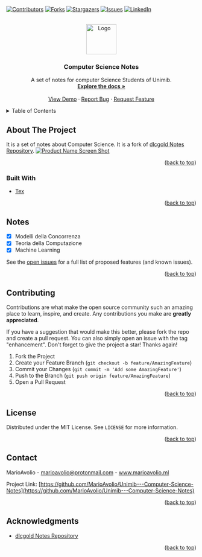 <div id="top"></div>
<!--
*** Thanks for checking out the Best-README-Template. If you have a suggestion
*** that would make this better, please fork the repo and create a pull request
*** or simply open an issue with the tag "enhancement".
*** Don't forget to give the project a star!
*** Thanks again! Now go create something AMAZING! :D
-->



<!-- PROJECT SHIELDS -->
<!--
*** I'm using markdown "reference style" links for readability.
*** Reference links are enclosed in brackets [ ] instead of parentheses ( ).
*** See the bottom of this document for the declaration of the reference variables
*** for contributors-url, forks-url, etc. This is an optional, concise syntax you may use.
*** https://www.markdownguide.org/basic-syntax/#reference-style-links
-->
[![Contributors][contributors-shield]][contributors-url]
[![Forks][forks-shield]][forks-url]
[![Stargazers][stars-shield]][stars-url]
[![Issues][issues-shield]][issues-url]
[![LinkedIn][linkedin-shield]][linkedin-url]



<!-- PROJECT LOGO -->
<br />
<div align="center">
  <a href="https://github.com/MarioAvolio/Unimib---Computer-Science-Notes">
    <img src="images/logo.png" alt="Logo" width="80" height="80">
  </a>

<h3 align="center">Computer Science Notes</h3>

  <p align="center">
    A set of notes for computer Science Students of Unimib.
    <br />
    <a href="https://github.com/MarioAvolio/Unimib---Computer-Science-Notes"><strong>Explore the docs »</strong></a>
    <br />
    <br />
    <a href="https://github.com/MarioAvolio/Unimib---Computer-Science-Notes">View Demo</a>
    ·
    <a href="https://github.com/MarioAvolio/Unimib---Computer-Science-Notes/issues">Report Bug</a>
    ·
    <a href="https://github.com/MarioAvolio/Unimib---Computer-Science-Notes/issues">Request Feature</a>
  </p>
</div>



<!-- TABLE OF CONTENTS -->
<details>
  <summary>Table of Contents</summary>
  <ol>
    <li>
      <a href="#about-the-project">About The Project</a>
      <ul>
        <li><a href="#built-with">Built With</a></li>
      </ul>
    </li>
    <li>
      <a href="#getting-started">Getting Started</a>
    </li>
    <li><a href="#roadmap">Notes</a></li>
    <li><a href="#contributing">Contributing</a></li>
    <li><a href="#license">License</a></li>
    <li><a href="#contact">Contact</a></li>
    <li><a href="#acknowledgments">Acknowledgments</a></li>
  </ol>
</details>



<!-- ABOUT THE PROJECT -->
## About The Project
It is a set of notes about Computer Science. It is a fork of [dlcgold Notes Repository](https://github.com/dlcgold/Appunti). 
[![Product Name Screen Shot][product-screenshot]](https://www.pexels.com/photo/coffee-coffee-drink-cup-cup-of-coffee-459304/)

<p align="right">(<a href="#top">back to top</a>)</p>



### Built With

* [Tex](https://www.latex-project.org/get/)

<p align="right">(<a href="#top">back to top</a>)</p>



<!-- GETTING STARTED -->

## Notes

- [X] Modelli della Concorrenza
- [X] Teoria della Computazione
- [X] Machine Learning

See the [open issues](https://github.com/MarioAvolio/Unimib---Computer-Science-Notes/issues) for a full list of proposed features (and known issues).

<p align="right">(<a href="#top">back to top</a>)</p>



<!-- CONTRIBUTING -->
## Contributing

Contributions are what make the open source community such an amazing place to learn, inspire, and create. Any contributions you make are **greatly appreciated**.

If you have a suggestion that would make this better, please fork the repo and create a pull request. You can also simply open an issue with the tag "enhancement".
Don't forget to give the project a star! Thanks again!

1. Fork the Project
2. Create your Feature Branch (`git checkout -b feature/AmazingFeature`)
3. Commit your Changes (`git commit -m 'Add some AmazingFeature'`)
4. Push to the Branch (`git push origin feature/AmazingFeature`)
5. Open a Pull Request

<p align="right">(<a href="#top">back to top</a>)</p>



<!-- LICENSE -->
## License

Distributed under the MIT License. See `LICENSE` for more information.

<p align="right">(<a href="#top">back to top</a>)</p>



<!-- CONTACT -->
## Contact

MarioAvolio - marioavolio@protonmail.com - www.marioavolio.ml

Project Link: [https://github.com/MarioAvolio/Unimib---Computer-Science-Notes](https://github.com/MarioAvolio/Unimib---Computer-Science-Notes)

<p align="right">(<a href="#top">back to top</a>)</p>



<!-- ACKNOWLEDGMENTS -->
## Acknowledgments
* [dlcgold Notes Repository](https://github.com/dlcgold/Appunti)

<p align="right">(<a href="#top">back to top</a>)</p>



<!-- MARKDOWN LINKS & IMAGES -->
<!-- https://www.markdownguide.org/basic-syntax/#reference-style-links -->
[contributors-shield]: https://img.shields.io/github/contributors/MarioAvolio/Unimib---Computer-Science-Notes.svg?style=for-the-badge
[contributors-url]: https://github.com/MarioAvolio/Unimib---Computer-Science-Notes/graphs/contributors
[forks-shield]: https://img.shields.io/github/forks/MarioAvolio/Unimib---Computer-Science-Notes.svg?style=for-the-badge
[forks-url]: https://github.com/MarioAvolio/Unimib---Computer-Science-Notes/network/members
[stars-shield]: https://img.shields.io/github/stars/MarioAvolio/Unimib---Computer-Science-Notes.svg?style=for-the-badge
[stars-url]: https://github.com/MarioAvolio/Unimib---Computer-Science-Notes/stargazers
[issues-shield]: https://img.shields.io/github/issues/MarioAvolio/Unimib---Computer-Science-Notes.svg?style=for-the-badge
[issues-url]: https://github.com/MarioAvolio/Unimib---Computer-Science-Notes/issues
[license-shield]: https://img.shields.io/github/license/MarioAvolio/Unimib---Computer-Science-Notes.svg?style=for-the-badge
[license-url]: https://github.com/MarioAvolio/Unimib---Computer-Science-Notes/blob/master/LICENSE
[linkedin-shield]: https://img.shields.io/badge/-LinkedIn-black.svg?style=for-the-badge&logo=linkedin&colorB=555
[linkedin-url]: https://www.linkedin.com/in/mario-avolio-3666b1219/
[product-screenshot]: images/screenshot.png
